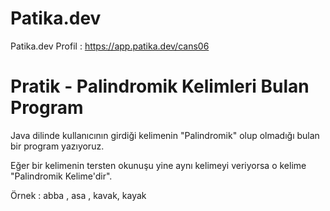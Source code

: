 # Patika.dev
Patika.dev Profil : https://app.patika.dev/cans06

# Pratik - Palindromik Kelimleri Bulan Program
Java dilinde kullanıcının girdiği kelimenin "Palindromik" olup olmadığı bulan bir program yazıyoruz.

Eğer bir kelimenin tersten okunuşu yine aynı kelimeyi veriyorsa o kelime "Palindromik Kelime'dir".

Örnek : abba , asa , kavak, kayak
